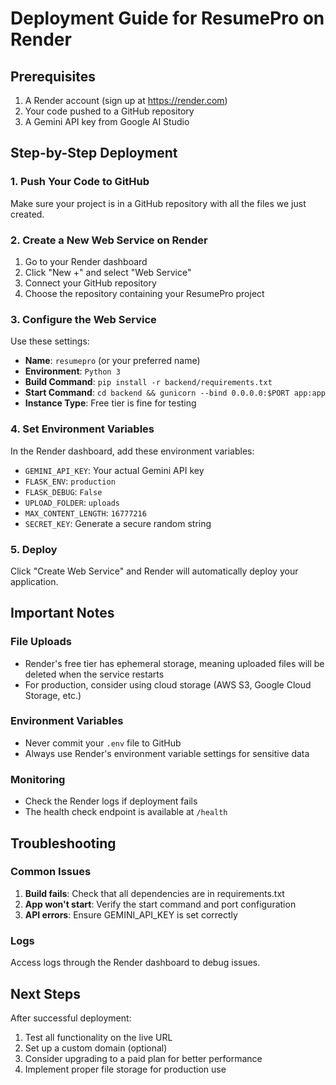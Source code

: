 # Deployment Guide for ResumePro on Render

## Prerequisites
1. A Render account (sign up at https://render.com)
2. Your code pushed to a GitHub repository
3. A Gemini API key from Google AI Studio

## Step-by-Step Deployment

### 1. Push Your Code to GitHub
Make sure your project is in a GitHub repository with all the files we just created.

### 2. Create a New Web Service on Render
1. Go to your Render dashboard
2. Click "New +" and select "Web Service"
3. Connect your GitHub repository
4. Choose the repository containing your ResumePro project

### 3. Configure the Web Service
Use these settings:
- **Name**: `resumepro` (or your preferred name)
- **Environment**: `Python 3`
- **Build Command**: `pip install -r backend/requirements.txt`
- **Start Command**: `cd backend && gunicorn --bind 0.0.0.0:$PORT app:app`
- **Instance Type**: Free tier is fine for testing

### 4. Set Environment Variables
In the Render dashboard, add these environment variables:
- `GEMINI_API_KEY`: Your actual Gemini API key
- `FLASK_ENV`: `production`
- `FLASK_DEBUG`: `False`
- `UPLOAD_FOLDER`: `uploads`
- `MAX_CONTENT_LENGTH`: `16777216`
- `SECRET_KEY`: Generate a secure random string

### 5. Deploy
Click "Create Web Service" and Render will automatically deploy your application.

## Important Notes

### File Uploads
- Render's free tier has ephemeral storage, meaning uploaded files will be deleted when the service restarts
- For production, consider using cloud storage (AWS S3, Google Cloud Storage, etc.)

### Environment Variables
- Never commit your `.env` file to GitHub
- Always use Render's environment variable settings for sensitive data

### Monitoring
- Check the Render logs if deployment fails
- The health check endpoint is available at `/health`

## Troubleshooting

### Common Issues
1. **Build fails**: Check that all dependencies are in requirements.txt
2. **App won't start**: Verify the start command and port configuration
3. **API errors**: Ensure GEMINI_API_KEY is set correctly

### Logs
Access logs through the Render dashboard to debug issues.

## Next Steps
After successful deployment:
1. Test all functionality on the live URL
2. Set up a custom domain (optional)
3. Consider upgrading to a paid plan for better performance
4. Implement proper file storage for production use
